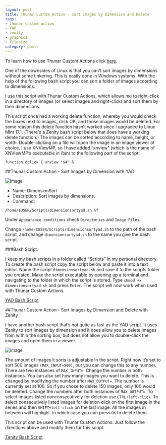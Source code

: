 ```yaml
---
layout: post
title: Thunar Custom Action - Sort Images by Dimension and Delete
tags:
- thunar custom action
- YAD
- zenity
- graphics
- filesize
category: posts
---
```

To learn how to use Thunar Custom Actions click [here](https://birchwell.github.io/posts/thunar-custom-actions-tutorial-convert-video-to-avi/).

One of the downsides of Linux is that you can’t sort images by dimensions without some tinkering. This is easily done in Windows systems. With the help of the following bash script you can sort a folder of images according to dimensions.

I use this script with Thunar Custom Actions, which allows me to right-click in a directory of images (or select images and right-click) and sort them by their dimensions.

This script once had a working delete function, whereby you would check the boxes next to images, click OK, and those images would be deleted. For some reason this delete function hasn’t worked since I upgraded to Linux Mint 17.1. (There's a Zenity bash script below that does have a working delete function.) The images can be sorted according to name, height, or width. Double-clicking on a file will open the image in an image viewer of choice. I use XNViewMP, so I have added “xnview” (which is the name of XNViewMP’s executable in /bin) to the following part of the script:

`function dclick {
	xnview "$4" &`

##Thunar Custom Action - Sort Images by Dimension with YAD

![image](http://i.imgur.com/N1MTaqo.png)

* Name: DimensionSort
* Description: Sort images by dimensions.
* Command: 

`/home/$USER/Scripts/dimensionsortyad.sh %f`

Under `Appearance conditions` check `Directories` and `Image Files`.

Change `/home/$USER/Scripts/dimensionsortyad.sh` to the path of the bash script, and change `dimensionsortyad.sh` to the name you give the bash script.

###Bash Script:

I keep my bash scripts in a folder called “Scripts” in my personal directory. To create the bash script copy the script below and paste it into a text editor. Name the script `dimensionsortyad.sh` and save it to the scripts folder you created. Make the script executable by opening up a terminal and navigating to the folder in which the script is stored. Type `chmod +x dimensionsortyad.sh` and press `Enter`. The script will now work when used with Thunar Custom Actions.

[YAD Bash Script](https://gist.github.com/Birchwell/0319caa7fbf198cd6120)

##Thunar Custom Action - Sort Images by Dimension and Delete with Zenity

I have another bash script that’s not quite as fast as the YAD script. It uses Zenity to sort images by dimension and it does allow you to delete images from within the sorting box, but does not allow you to double-click the images and open them in a viewer. 

![image](http://i.imgur.com/YO1kJRH.png)

The amount of images it sorts is adjustable in the script. Right now it’s set to sort 500 images `(MAX_INPUT=500)`, but you can change this to any number. There are two instances of `MAX_INPUT=`. Change the number in both instances. You can also set how many images you want to delete. This is changed by modifying the number after `MAX_OUTPUT=`. The number is currently set at 100. So if you chose to delete 150 images, only 100 would be deleted. Change the numbers after both instances of `MAX_OUTPUT=`. To select images listed nonconsecutively for deletion use `CTRL+left-click`. To select consecutively listed images for deletion click on the first image in the series and then `SHIFT+left-click` on the last image. All the images in between will highlight. In which case you can press `OK` to delete them.

This script can be used with Thunar Custom Actions. Just follow the directions above and modify them for this script.

[Zenity Bash Script](https://gist.github.com/Birchwell/28b7c9f5bb64d9595d75)
